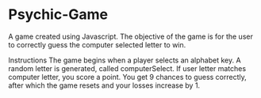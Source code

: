# Psychic-Game
A game created using Javascript.
The objective of the game is for the user to correctly guess the computer selected letter to win.

Instructions
The game begins when a player selects an alphabet key. 
A random letter is generated, called computerSelect.
If user letter matches computer letter, you score a point.
You get 9 chances to guess correctly, after which the game resets and your losses increase by 1.
